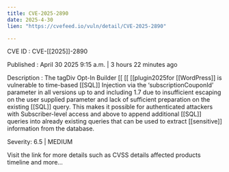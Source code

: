 ```yaml
---
title: CVE-2025-2890
date: 2025-4-30
lien: "https://cvefeed.io/vuln/detail/CVE-2025-2890"

---
```


CVE ID : CVE-[[2025]]-2890

Published :  April 30
2025
9:15 a.m. | 3 hours
22 minutes ago

Description : The tagDiv Opt-In Builder  [[ [[ [[plugin2025for  [[WordPress]] is vulnerable to time-based  [[SQL]] Injection via the ‘subscriptionCouponId’ parameter in all versions up to
and including
1.7 due to insufficient escaping on the user supplied parameter and lack of sufficient preparation on the existing  [[SQL]] query.  This makes it possible for authenticated attackers
with Subscriber-level access and above
to append additional  [[SQL]] queries into already existing queries that can be used to extract  [[sensitive]] information from the database.

Severity: 6.5 | MEDIUM

Visit the link for more details
such as CVSS details
affected products
timeline
and more...
